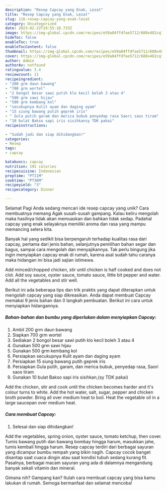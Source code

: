 ```yaml
---
description: "Resep Capcay yang Enak, Lezat"
title: "Resep Capcay yang Enak, Lezat"
slug: 116-resep-capcay-yang-enak-lezat
category: Uncategorized
date: 2023-02-22T19:55:18.733Z
image: https://img-global.cpcdn.com/recipes/e59a04ffdfae5712/680x482cq70/capcay-foto-resep-utama.jpg
hideToc: false
enableToc: true
enableTocContent: false
thumbnail: https://img-global.cpcdn.com/recipes/e59a04ffdfae5712/680x482cq70/capcay-foto-resep-utama.jpg
cover: https://img-global.cpcdn.com/recipes/e59a04ffdfae5712/680x482cq70/capcay-foto-resep-utama.jpg
author: Admin
authorAv: notfound
ratingvalue: 3.4
reviewcount: 11
recipeingredient:
- "200 grm daun bawang"
- "700 grm wortel"
- "2 bongol besar sawi putih klo kecil boleh 3 atau 4"
- "500 grm sawi hijau"
- "500 grm kembang kol"
- "secukupnya Kulit ayam dan daging ayam"
- "15 siung bawang putih geprek iris"
- " Gula putih garam dan merica bubuk penyedap rasa Saori saos tiram"
- "10 bulat Bakso sapi iris sisihkansy TDK pakai"
recipeinstructions:

- "Sudah jadi dan siap dihidangkan!"
categories:
- Resep
tags:
- capcay

katakunci: capcay 
nutrition: 191 calories
recipecuisine: Indonesian
preptime: "PT11M"
cooktime: "PT36M"
recipeyield: "3"
recipecategory: Dinner

---
```



Selamat Pagi Anda sedang mencari ide resep capcay yang unik? Cara membuatnya memang Agak susah-susah gampang. Kalau keliru mengolah maka hasilnya tidak akan memuaskan dan bahkan tidak sedap. Padahal capcay yang enak selayaknya memiliki aroma dan rasa yang mampu memancing selera kita.


Banyak hal yang sedikit bisa berpengaruh terhadap kualitas rasa dari capcay, pertama dari jenis bahan, selanjutnya pemilihan bahan segar dan bagus, sampai cara mengolah dan menyajikannya. Tak perlu bingung jika ingin menyiapkan capcay enak di rumah, karena asal sudah tahu caranya maka hidangan ini bisa jadi sajian istimewa.

Add minced/chopped chicken, stir until chicken is half cooked and does not clot. Add soy sauce, oyster sauce, tomato sauce, little bit pepper and water. Add all the vegetables and stir well.


Berikut ini ada beberapa tips dan trik praktis yang dapat diterapkan untuk mengolah capcay yang siap dikreasikan. Anda dapat membuat Capcay memakai 9 jenis bahan dan 0 langkah pembuatan. Berikut ini cara untuk menyiapkan hidangannya.

<!--inarticleads1-->

##### Bahan-bahan dan bumbu yang diperlukan dalam menyiapkan Capcay:

1. Ambil 200 grm daun bawang
1. Siapkan 700 grm wortel
1. Sediakan 2 bongol besar sawi putih klo kecil boleh 3 atau 4
1. Gunakan 500 grm sawi hijau
1. Gunakan 500 grm kembang kol
1. Persiapkan secukupnya Kulit ayam dan daging ayam
1. Persiapkan 15 siung bawang putih geprek iris
1. Persiapkan  Gula putih, garam, dan merica bubuk, penyedap rasa, Saori saos tiram
1. Gunakan 10 bulat Bakso sapi iris sisihkan,(sy TDK pakai)


Add the chicken, stir and cook until the chicken becomes harder and it&#39;s colour turns to white. Add the hot water, salt, sugar, pepper and chicken broth powder. Bring all over medium heat to boil. Heat the vegetable oil in a large saucepan over medium heat. 

<!--inarticleads2-->

##### Cara membuat Capcay:


1. Selesai dan siap dihidangkan!

Add the vegetables, spring onion, oyster sauce, tomato ketchup, then cover. Tumis bawang putih dan bawang bombay hingga harum, masukkan jahe, tumis kembali hingga harum. Resep capcay terdiri dari berbagai sayuran yang dicampur bumbu rempah yang bikin nagih. Capcay cocok banget disantap saat cuaca dingin atau saat kondisi tubuh sedang kurang fit. Pasalnya, berbagai macam sayuran yang ada di dalamnya mengandung banyak sekali vitamin dan mineral. 

Gimana nih? Gampang kan? Itulah cara membuat capcay yang bisa kamu lakukan di rumah. Semoga bermanfaat dan selamat mencoba!
